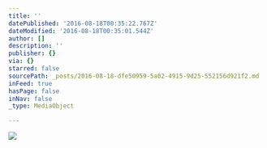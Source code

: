 ```yaml
---
title: ''
datePublished: '2016-08-18T00:35:22.767Z'
dateModified: '2016-08-18T00:35:01.544Z'
author: []
description: ''
publisher: {}
via: {}
starred: false
sourcePath: _posts/2016-08-18-dfe50959-5a02-4915-9d25-552156d921f2.md
inFeed: true
hasPage: false
inNav: false
_type: MediaObject

---
```

![](https://the-grid-user-content.s3-us-west-2.amazonaws.com/82db1fa2-3c10-4abd-9811-7979b4979620.jpg)